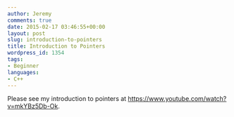 ```yaml
---
author: Jeremy
comments: true
date: 2015-02-17 03:46:55+00:00
layout: post
slug: introduction-to-pointers
title: Introduction to Pointers
wordpress_id: 1354
tags:
- Beginner
languages:
- C++
---
```


Please see my introduction to pointers at https://www.youtube.com/watch?v=mkYBz5Db-Ok.




